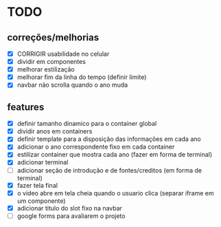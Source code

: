 # TODO

## correções/melhorias
- [x] CORRIGIR usabilidade no celular 
- [x] dividir em componentes
- [x] melhorar estilização
- [x] melhorar fim da linha do tempo (definir limite)
- [x] navbar não scrolla quando o ano muda

## features
- [x] definir tamanho dinamico para o container global
- [x] dividir anos em containers
- [x] definir template para a disposição das informações em cada ano
- [x] adicionar o ano correspondente fixo em cada container
- [x] estilizar container que mostra cada ano (fazer em forma de terminal)
- [x] adicionar terminal 
- [ ] adicionar seção de introdução e de fontes/creditos (em forma de terminal)
- [x] fazer tela final
- [x] o video abre em tela cheia quando o usuario clica (separar iframe em um componente)
- [x] adicionar titulo do slot fixo na navbar
- [ ] google forms para avaliarem o projeto

